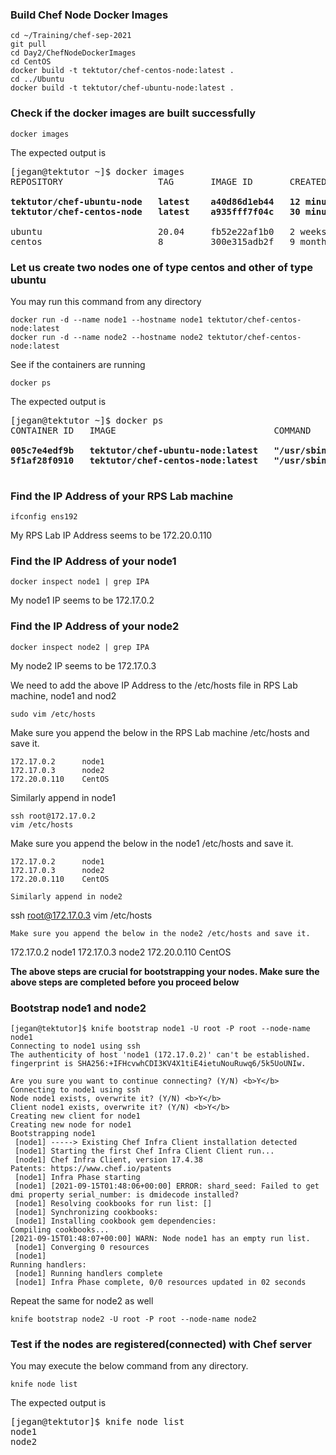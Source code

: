 ### Build Chef Node Docker Images
```
cd ~/Training/chef-sep-2021
git pull
cd Day2/ChefNodeDockerImages
cd CentOS
docker build -t tektutor/chef-centos-node:latest .
cd ../Ubuntu
docker build -t tektutor/chef-ubuntu-node:latest .
```

### Check if the docker images are built successfully
```
docker images
```
The expected output is
<pre>
[jegan@tektutor ~]$ docker images
REPOSITORY                  TAG       IMAGE ID       CREATED          SIZE
<b>
tektutor/chef-ubuntu-node   latest    a40d86d1eb44   12 minutes ago   322MB
tektutor/chef-centos-node   latest    a935fff7f04c   30 minutes ago   484MB
</b>
ubuntu                      20.04     fb52e22af1b0   2 weeks ago      72.8MB
centos                      8         300e315adb2f   9 months ago     209MB
</pre>

### Let us create two nodes one of type centos and other of type ubuntu
You may run this command from any directory
```
docker run -d --name node1 --hostname node1 tektutor/chef-centos-node:latest
docker run -d --name node2 --hostname node2 tektutor/chef-centos-node:latest
```
See if the containers are running
```
docker ps
```
The expected output is
<pre>
[jegan@tektutor ~]$ docker ps
CONTAINER ID   IMAGE                              COMMAND               CREATED          STATUS          PORTS            NAMES
<b>
005c7e4edf9b   tektutor/chef-ubuntu-node:latest   "/usr/sbin/sshd -D"   12 minutes ago   Up 12 minutes   22/tcp, 80/tcp   node2
5f1af28f0910   tektutor/chef-centos-node:latest   "/usr/sbin/sshd -D"   31 minutes ago   Up 31 minutes   22/tcp, 80/tcp   node1
</b>
</pre>

### Find the IP Address of your RPS Lab machine
```
ifconfig ens192
```
My RPS Lab IP Address seems to be 172.20.0.110

### Find the IP Address of your node1
```
docker inspect node1 | grep IPA
```
My node1 IP seems to be 172.17.0.2

### Find the IP Address of your node2
```
docker inspect node2 | grep IPA
```
My node2 IP seems to be 172.17.0.3

We need to add the above IP Address to the /etc/hosts file in RPS Lab machine, node1 and nod2
```
sudo vim /etc/hosts
```
Make sure you append the below in the RPS Lab machine /etc/hosts and save it.
```
172.17.0.2      node1
172.17.0.3      node2
172.20.0.110    CentOS
```
Similarly append in node1
```
ssh root@172.17.0.2
vim /etc/hosts
```
Make sure you append the below in the node1 /etc/hosts and save it.
```
172.17.0.2      node1
172.17.0.3      node2
172.20.0.110    CentOS

Similarly append in node2
```
ssh root@172.17.0.3
vim /etc/hosts
```
Make sure you append the below in the node2 /etc/hosts and save it.
```
172.17.0.2      node1
172.17.0.3      node2
172.20.0.110    CentOS

<b>The above steps are crucial for bootstrapping your nodes. Make sure the above steps are completed before you proceed below</b>

### Bootstrap node1 and node2
```
[jegan@tektutor]$ knife bootstrap node1 -U root -P root --node-name node1
Connecting to node1 using ssh
The authenticity of host 'node1 (172.17.0.2)' can't be established.
fingerprint is SHA256:+IFHcvwhCDI3KV4X1tiE4ietuNouRuwq6/5k5UoUNIw.

Are you sure you want to continue connecting? (Y/N) <b>Y</b>
Connecting to node1 using ssh
Node node1 exists, overwrite it? (Y/N) <b>Y</b>
Client node1 exists, overwrite it? (Y/N) <b>Y</b>
Creating new client for node1
Creating new node for node1
Bootstrapping node1
 [node1] -----> Existing Chef Infra Client installation detected
 [node1] Starting the first Chef Infra Client Client run...
 [node1] Chef Infra Client, version 17.4.38
Patents: https://www.chef.io/patents
 [node1] Infra Phase starting
 [node1] [2021-09-15T01:48:06+00:00] ERROR: shard_seed: Failed to get dmi property serial_number: is dmidecode installed?
 [node1] Resolving cookbooks for run list: []
 [node1] Synchronizing cookbooks:
 [node1] Installing cookbook gem dependencies:
Compiling cookbooks...
[2021-09-15T01:48:07+00:00] WARN: Node node1 has an empty run list.
 [node1] Converging 0 resources
 [node1] 
Running handlers:
 [node1] Running handlers complete
 [node1] Infra Phase complete, 0/0 resources updated in 02 seconds
```
Repeat the same for node2 as well
```
knife bootstrap node2 -U root -P root --node-name node2
```

### Test if the nodes are registered(connected) with Chef server
You may execute the below command from any directory.
```
knife node list
```
The expected output is
<pre>
[jegan@tektutor]$ knife node list
node1
node2
</pre>
